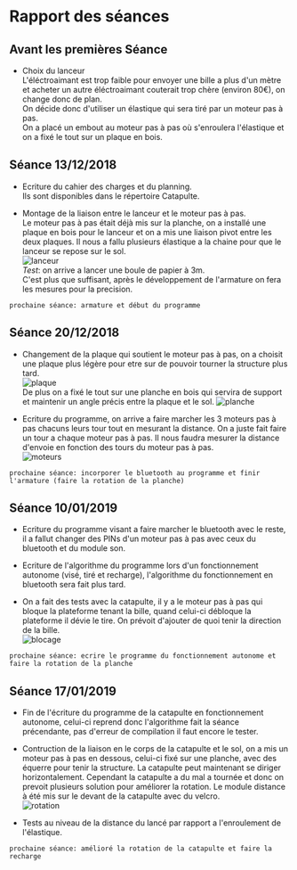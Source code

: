 Rapport des séances
== 

Avant les premières Séance
-

* Choix du lanceur  
L'éléctroaimant est trop faible pour envoyer une bille a plus d'un mètre et acheter un autre éléctroaimant couterait trop chère 
(environ 80€), on change donc de plan.  
On décide donc d'utiliser un élastique qui sera tiré par un moteur pas à pas.  
On a placé un embout au moteur pas à pas où s'enroulera l'élastique et on a fixé le tout sur un plaque en bois.  

Séance 13/12/2018
-

* Ecriture du cahier des charges et du planning.  
Ils sont disponibles dans le répertoire Catapulte.  
  
* Montage de la liaison entre le lanceur et le moteur pas à pas.   
Le moteur pas à pas était déjà mis sur la planche, on a installé une plaque en bois pour le lanceur et on a mis une liaison pivot entre les deux plaques. Il nous a fallu plusieurs élastique a la chaine pour que le lanceur se repose sur le sol.  
![lanceur](https://user-images.githubusercontent.com/45574003/49941201-20228f80-fee2-11e8-9116-fdc5400576f7.jpg)  
_Test_: on arrive a lancer une boule de papier à 3m.  
C'est plus que suffisant, après le développement de l'armature on fera les mesures pour la precision.  
  
`prochaine séance: armature et début du programme`  

Séance 20/12/2018
-

* Changement de la plaque qui soutient le moteur pas à pas, on a choisit une plaque plus légère pour etre sur de pouvoir tourner la structure plus tard.  
![plaque](https://user-images.githubusercontent.com/45574003/50400640-8338df80-0788-11e9-98e1-277076fa238b.jpg)  
De plus on a fixé le tout sur une planche en bois qui servira de support et maintenir un angle précis entre la plaque et le sol.
![planche](https://user-images.githubusercontent.com/45574003/50378810-05b38900-063b-11e9-86af-da5ded0d8f53.jpg)  

* Ecriture du programme, on arrive a faire marcher les 3 moteurs pas à pas chacuns leurs tour tout en mesurant la distance. On a juste fait faire un tour a chaque moteur pas à pas. Il nous faudra mesurer la distance d'envoie en fonction des tours du moteur pas à pas.  
![moteurs](https://user-images.githubusercontent.com/45574003/50400621-4836ac00-0788-11e9-8d88-8a11e3deda06.jpg)  

`prochaine séance: incorporer le bluetooth au programme et finir l'armature (faire la rotation de la planche)`  

Séance 10/01/2019  
-  

* Ecriture du programme visant a faire marcher le bluetooth avec le reste, il a fallut changer des PINs d'un moteur pas à pas avec ceux du bluetooth et du module son.  

* Ecriture de l'algorithme du programme lors d'un fonctionnement autonome (visé, tiré et recharge), l'algorithme du fonctionnement en bluetooth sera fait plus tard.  

* On a fait des tests avec la catapulte, il y a le moteur pas à pas qui bloque la plateforme tenant la bille, quand celui-ci débloque la plateforme il dévie le tire. On prévoit d'ajouter de quoi tenir la direction de la bille.  
![blocage](https://user-images.githubusercontent.com/45574003/50964807-81815280-14d0-11e9-8f80-e5afdae7afa0.jpg)  

`prochaine séance: ecrire le programme du fonctionnement autonome et faire la rotation de la planche`  

Séance 17/01/2019  
-  

* Fin de l'écriture du programme de la catapulte en fonctionnement autonome, celui-ci reprend donc l'algorithme fait la séance précendante, pas d'erreur de compilation il faut encore le tester.  

* Contruction de la liaison en le corps de la catapulte et le sol, on a mis un moteur pas à pas en dessous, celui-ci fixé sur une planche, avec des équerre pour tenir la structure. La catapulte peut maintenant se diriger horizontalement. Cependant la catapulte a du mal a tournée et donc on prevoit plusieurs solution pour améliorer la rotation. Le module distance à été mis sur le devant de la catapulte avec du velcro.  
![rotation](https://user-images.githubusercontent.com/45574003/51338832-28468f80-1a8b-11e9-97e8-5e72e4a0757b.jpg)  

* Tests au niveau de la distance du lancé par rapport a l'enroulement de l'élastique.  

`prochaine séance: amélioré la rotation de la catapulte et faire la recharge`  

